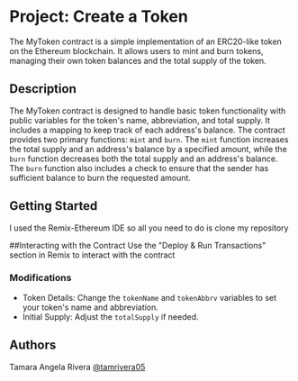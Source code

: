 # Project: Create a Token 
The MyToken contract is a simple implementation of an ERC20-like token on the Ethereum blockchain. It allows users to mint and burn tokens, managing their own token balances and the total supply of the token.

## Description
The MyToken contract is designed to handle basic token functionality with public variables for the token's name, abbreviation, and total supply. It includes a mapping to keep track of each address's balance. The contract provides two primary functions: `mint` and `burn`. The `mint` function increases the total supply and an address's balance by a specified amount, while the `burn` function decreases both the total supply and an address's balance. The `burn` function also includes a check to ensure that the sender has sufficient balance to burn the requested amount.

## Getting Started
I used the Remix-Ethereum IDE so all you need to do is clone my repository

##Interacting with the Contract
Use the "Deploy & Run Transactions" section in Remix to interact with the contract

### Modifications
- Token Details: Change the `tokenName` and `tokenAbbrv` variables to set your token's name and abbreviation.
- Initial Supply: Adjust the `totalSupply` if needed.

## Authors
Tamara Angela Rivera 
[@tamrivera05](https://github.com/tamrivera05)
